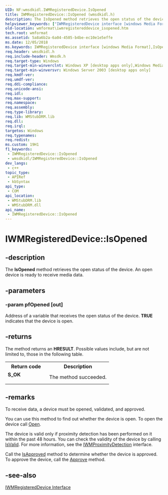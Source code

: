 ```yaml
---
UID: NF:wmsdkidl.IWMRegisteredDevice.IsOpened
title: IWMRegisteredDevice::IsOpened (wmsdkidl.h)
description: The IsOpened method retrieves the open status of the device. An open device is ready to receive media data.
helpviewer_keywords: ["IWMRegisteredDevice interface [windows Media Format]","IsOpened method","IWMRegisteredDevice.IsOpened","IWMRegisteredDevice::IsOpened","IWMRegisteredDeviceIsOpened","IsOpened","IsOpened method [windows Media Format]","IsOpened method [windows Media Format]","IWMRegisteredDevice interface","wmformat.iwmregistereddevice_isopened","wmsdkidl/IWMRegisteredDevice::IsOpened"]
old-location: wmformat\iwmregistereddevice_isopened.htm
tech.root: wmformat
ms.assetid: 5a8a6b2a-6a04-4505-b4be-ec10e1e5effe
ms.date: 12/05/2018
ms.keywords: IWMRegisteredDevice interface [windows Media Format],IsOpened method, IWMRegisteredDevice.IsOpened, IWMRegisteredDevice::IsOpened, IWMRegisteredDeviceIsOpened, IsOpened, IsOpened method [windows Media Format], IsOpened method [windows Media Format],IWMRegisteredDevice interface, wmformat.iwmregistereddevice_isopened, wmsdkidl/IWMRegisteredDevice::IsOpened
req.header: wmsdkidl.h
req.include-header: Wmsdk.h
req.target-type: Windows
req.target-min-winverclnt: Windows XP [desktop apps only],Windows Media Format 9.5 SDK
req.target-min-winversvr: Windows Server 2003 [desktop apps only]
req.kmdf-ver: 
req.umdf-ver: 
req.ddi-compliance: 
req.unicode-ansi: 
req.idl: 
req.max-support: 
req.namespace: 
req.assembly: 
req.type-library: 
req.lib: WMStubDRM.lib
req.dll: 
req.irql: 
targetos: Windows
req.typenames: 
req.redist: 
ms.custom: 19H1
f1_keywords:
 - IWMRegisteredDevice::IsOpened
 - wmsdkidl/IWMRegisteredDevice::IsOpened
dev_langs:
 - c++
topic_type:
 - APIRef
 - kbSyntax
api_type:
 - COM
api_location:
 - WMStubDRM.lib
 - WMStubDRM.dll
api_name:
 - IWMRegisteredDevice::IsOpened
---
```


# IWMRegisteredDevice::IsOpened


## -description

The <b>IsOpened</b> method retrieves the open status of the device. An open device is ready to receive media data.

## -parameters

### -param pfOpened [out]

Address of a variable that receives the open status of the device. <b>TRUE</b> indicates that the device is open.

## -returns

The method returns an <b>HRESULT</b>. Possible values include, but are not limited to, those in the following table.

<table>
<tr>
<th>Return code</th>
<th>Description</th>
</tr>
<tr>
<td width="40%">
<dl>
<dt><b>S_OK</b></dt>
</dl>
</td>
<td width="60%">
The method succeeded.

</td>
</tr>
</table>

## -remarks

To receive data, a device must be opened, validated, and approved.

You can use this method to find out whether the device is open. To open the device call <a href="/windows/desktop/api/wmsdkidl/nf-wmsdkidl-iwmregistereddevice-open">Open</a>.

The device is valid only if proximity detection has been performed on it within the past 48 hours. You can check the validity of the device by calling <a href="/windows/desktop/api/wmsdkidl/nf-wmsdkidl-iwmregistereddevice-isvalid">IsValid</a>. For more information, see the <a href="/windows/desktop/api/wmsdkidl/nn-wmsdkidl-iwmproximitydetection">IWMProximityDetection</a> interface.

Call the <a href="/windows/desktop/api/wmsdkidl/nf-wmsdkidl-iwmregistereddevice-isapproved">IsApproved</a> method to determine whether the device is approved. To approve the device, call the <a href="/windows/desktop/api/wmsdkidl/nf-wmsdkidl-iwmregistereddevice-approve">Approve</a> method.

## -see-also

<a href="/windows/desktop/api/wmsdkidl/nn-wmsdkidl-iwmregistereddevice">IWMRegisteredDevice Interface</a>

